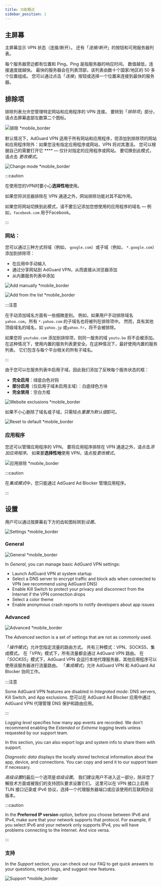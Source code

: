 ```yaml
---
title: 功能概述
sidebar_position: 1
---
```


## 主屏幕

主屏幕显示 VPN 状态（连接/断开）。 还有「*连接/断开*」的按钮和可用服务器列表。

每个服务器旁边都有位置和 Ping。Ping 是指服务器的响应时间。 数值越低，连接速度就越快。 最快的服务器会在列表顶部，该列表由数十个国家/地区的 50 多个位置组成。 您可以通过点击「*连接*」按钮或选择一个位置来连接到最快的服务器。

## 排除项

排除列表允许您管理特定网站和应用程序的 VPN 连接。 要转到「*排除项*」部分，请点击屏幕底部左数第二个图标。

![排除 *mobile_border](https://cdn.adtidy.org/content/kb/vpn/android/exclusions.jpg)

默认情况下，AdGuard VPN 适用于所有网站和应用程序，但添加到排除项的网站和应用程序除外：如果您没有指定应用程序或网站，VPN 将对其激活。 您可以根据自己的需要打开它 **** — 仅针对指定的应用程序或网站。 要切换到此模式，请点击 *更改模式*。

![Change mode *mobile_border](https://cdn.adtidy.org/content/kb/vpn/android/change_mode.jpg)

:::caution

在使用您的VPN时要小心**选择性地**使用。

如果您将浏览器排除在 VPN 通道之外，网站排除功能对其不起作用。

如果您将网站切换到此模式，请不要忘记添加您想使用的应用程序的域名 — 例如，`facebook.com` 用于Facebook。

:::

### 网站：

您可以通过三种方式将域（例如， `google.com`）或子域（例如， `*.google.com`）添加到排除项：

- 在应用中手动输入
- 通过分享网站到 AdGuard VPN，从而直接从浏览器添加
- 从内置服务列表中添加

![Add manually *mobile_border](https://cdn.adtidy.org/content/kb/vpn/android/manually.jpg)

![Add from the list *mobile_border](https://cdn.adtidy.org/content/kb/vpn/android/from_list.jpg)

:::注意

在手动添加域名方面有一些细微差别。 例如，如果用户手动排除域名 `yahoo.com`，所有 `*.yahoo.com` 的子域名也将被列在排除项中。 然而，具有其他顶级域名的域名，如 `yahoo.jp` 或`yahoo.fr`，将不会被排除。

如果您将 `youtube.com` 添加到排除项，则同一服务的域 `youtu.be` 将不会被添加。 在这种情况下，使用内置的服务列表更安全。在这种情况下，最好使用内置的服务列表。 它们包含与每个平台相关的所有子域名。

:::

由于您可以在服务列表中启用子域，因此我们添加了反映每个服务状态的框：

- **完全启用**：绿底白色对钩
- **部分启用**（仅启用子域未启用主域）：白底绿色方块
- **完全禁用**：空白方框

![Website exclusions *mobile_border](https://cdn.adtidy.org/content/kb/vpn/android/websites.png)

如果不小心删除了域名或子域，只需轻点*重置为默认值*即可。

![Reset to default *mobile_border](https://cdn.adtidy.org/content/kb/vpn/android/reset.jpg)

### 应用程序

您还可以管理应用程序的 VPN。 要将应用程序排除在 VPN 通道之外，请点击*添加应用程序*。 如果要**选择性地**使用 VPN，请点按*更改模式*。

![应用排除 *mobile_border](https://cdn.adtidy.org/content/kb/vpn/android/apps.jpg)

:::caution

在*集成模式*中，您只能通过 AdGuard Ad Blocker 管理应用程序。

:::

## 设置

用户可以通过按屏幕右下方的齿轮图标转到*设置*。

![Settings *mobile_border](https://cdn.adtidy.org/content/kb/vpn/android/settings.jpg)

### General

![General *mobile_border](https://cdn.adtidy.org/content/kb/vpn/android/general.jpg)

In *General*, you can manage basic AdGuard VPN settings:

- Launch AdGuard VPN at system startup
- Select a DNS server to encrypt traffic and block ads when connected to VPN (we recommend using AdGuard DNS)
- Enable Kill Switch to protect your privacy and disconnect from the Internet if the VPN connection drops
- Select a color theme
- Enable anonymous crash reports to notify developers about app issues

### Advanced

![Advanced *mobile_border](https://cdn.adtidy.org/content/kb/vpn/android/advanced.png)

The *Advanced* section is a set of settings that are not as commonly used.

「*操作模式*」允许您指定流量的路由方式。 共有三种模式：VPN、SOCKS5、集成模式。 在「*VPN*」模式下，所有流量都会通过 AdGuard VPN 路由。 在「*SOCKS5*」模式下，AdGuard VPN 会运行本地代理服务器，其他应用程序可以使用该服务器进行流量路由。 「*集成模式*」允许 AdGuard VPN 和 AdGuard Ad Blocker 协同工作。

:::注意

Some AdGuard VPN features are disabled in *Integrated mode*: DNS servers, Kill Switch, and App exclusions. 您可以在 AdGuard Ad Blocker 应用中通过 AdGuard VPN 代理管理 DNS 保护和路由应用。

:::

*Logging level* specifies how many app events are recorded. We don’t recommend enabling the *Extended* or *Extreme* logging levels unless requested by our support team.

In this section, you can also export logs and system info to share them with support.

*Diagnostic data* displays the locally stored technical information about the app, device, and connections. You can copy and send it to our support team if necessary.

*高级设置*的最后一个选项是*低级设置*。 我们建议用户不进入这一部分，除非您了解技术方面或被我们的支持团队要求设置它们。 这里可以在 VPN 接口上启用 TUN 接口记录或 IPv6 协议，选择一个代理服务器端口或应该使用的互联网协议版本。

:::caution

In the **Preferred IP version** option, before you choose between IPv6 and IPv4, make sure that your network supports that protocol. For example, if you select IPv6 and your network only supports IPv4, you will have problems connecting to the Internet. And vice versa.

:::

### 支持

In the *Support* section, you can check out our FAQ to get quick answers to your questions, report bugs, and suggest new features.

![Support *mobile_border](https://cdn.adtidy.org/content/kb/vpn/android/support.jpg)
